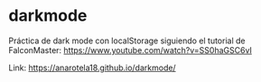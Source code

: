 # darkmode
Práctica de dark mode con localStorage siguiendo el tutorial de FalconMaster: https://www.youtube.com/watch?v=SS0haGSC6vI

Link: https://anarotela18.github.io/darkmode/
